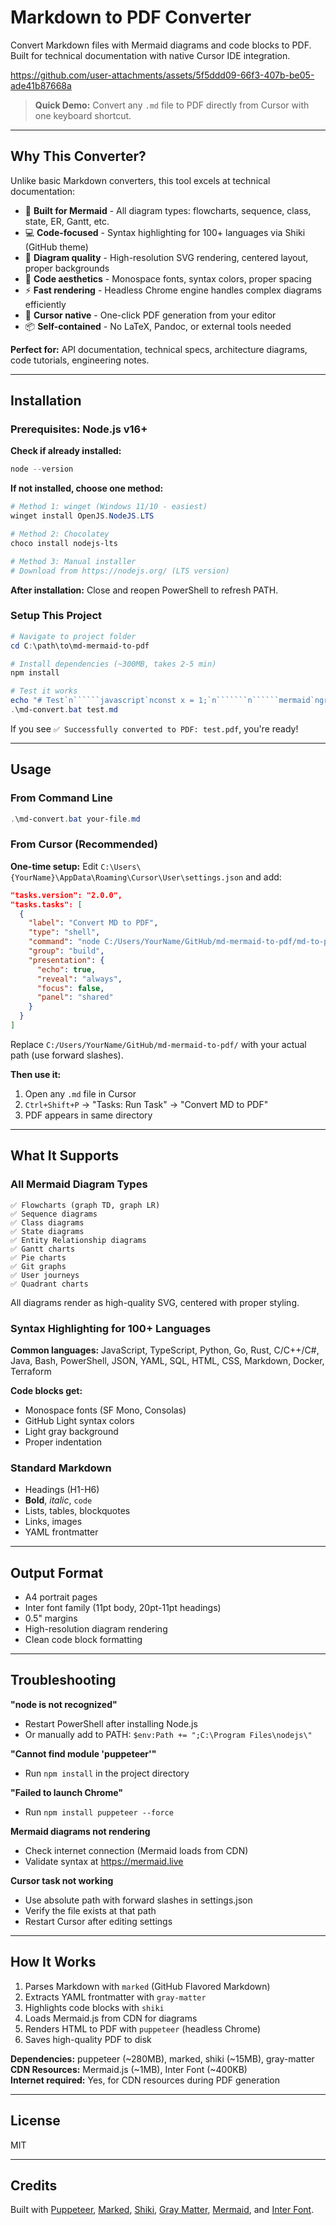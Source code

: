 # Markdown to PDF Converter

Convert Markdown files with Mermaid diagrams and code blocks to PDF. Built for technical documentation with native Cursor IDE integration.

https://github.com/user-attachments/assets/5f5ddd09-66f3-407b-be05-ade41b87668a

> **Quick Demo:** Convert any `.md` file to PDF directly from Cursor with one keyboard shortcut.

---

## Why This Converter?

Unlike basic Markdown converters, this tool excels at technical documentation:

- 🎯 **Built for Mermaid** - All diagram types: flowcharts, sequence, class, state, ER, Gantt, etc.
- 💻 **Code-focused** - Syntax highlighting for 100+ languages via Shiki (GitHub theme)
- 📐 **Diagram quality** - High-resolution SVG rendering, centered layout, proper backgrounds
- 🎨 **Code aesthetics** - Monospace fonts, syntax colors, proper spacing
- ⚡ **Fast rendering** - Headless Chrome engine handles complex diagrams efficiently
- 🔧 **Cursor native** - One-click PDF generation from your editor
- 📦 **Self-contained** - No LaTeX, Pandoc, or external tools needed

**Perfect for:** API documentation, technical specs, architecture diagrams, code tutorials, engineering notes.

---

## Installation

### Prerequisites: Node.js v16+

**Check if already installed:**
```powershell
node --version
```

**If not installed, choose one method:**

```powershell
# Method 1: winget (Windows 11/10 - easiest)
winget install OpenJS.NodeJS.LTS

# Method 2: Chocolatey
choco install nodejs-lts

# Method 3: Manual installer
# Download from https://nodejs.org/ (LTS version)
```

**After installation:** Close and reopen PowerShell to refresh PATH.

### Setup This Project

```powershell
# Navigate to project folder
cd C:\path\to\md-mermaid-to-pdf

# Install dependencies (~300MB, takes 2-5 min)
npm install

# Test it works
echo "# Test`n``````javascript`nconst x = 1;`n```````n``````mermaid`ngraph LR`n    A-->B`n``````" > test.md
.\md-convert.bat test.md
```

If you see `✅ Successfully converted to PDF: test.pdf`, you're ready!

---

## Usage

### From Command Line

```powershell
.\md-convert.bat your-file.md
```

### From Cursor (Recommended)

**One-time setup:** Edit `C:\Users\{YourName}\AppData\Roaming\Cursor\User\settings.json` and add:

```json
"tasks.version": "2.0.0",
"tasks.tasks": [
  {
    "label": "Convert MD to PDF",
    "type": "shell",
    "command": "node C:/Users/YourName/GitHub/md-mermaid-to-pdf/md-to-pdf-puppeteer.js \"${file}\"",
    "group": "build",
    "presentation": {
      "echo": true,
      "reveal": "always",
      "focus": false,
      "panel": "shared"
    }
  }
]
```

Replace `C:/Users/YourName/GitHub/md-mermaid-to-pdf/` with your actual path (use forward slashes).

**Then use it:**
1. Open any `.md` file in Cursor
2. `Ctrl+Shift+P` → "Tasks: Run Task" → "Convert MD to PDF"
3. PDF appears in same directory

---

## What It Supports

### All Mermaid Diagram Types

```
✅ Flowcharts (graph TD, graph LR)
✅ Sequence diagrams
✅ Class diagrams
✅ State diagrams
✅ Entity Relationship diagrams
✅ Gantt charts
✅ Pie charts
✅ Git graphs
✅ User journeys
✅ Quadrant charts
```

All diagrams render as high-quality SVG, centered with proper styling.

### Syntax Highlighting for 100+ Languages

**Common languages:**
JavaScript, TypeScript, Python, Go, Rust, C/C++/C#, Java, Bash, PowerShell, JSON, YAML, SQL, HTML, CSS, Markdown, Docker, Terraform

**Code blocks get:**
- Monospace fonts (SF Mono, Consolas)
- GitHub Light syntax colors
- Light gray background
- Proper indentation

### Standard Markdown

- Headings (H1-H6)
- **Bold**, *italic*, `code`
- Lists, tables, blockquotes
- Links, images
- YAML frontmatter

---

## Output Format

- A4 portrait pages
- Inter font family (11pt body, 20pt-11pt headings)
- 0.5" margins
- High-resolution diagram rendering
- Clean code block formatting

---

## Troubleshooting

**"node is not recognized"**
- Restart PowerShell after installing Node.js
- Or manually add to PATH: `$env:Path += ";C:\Program Files\nodejs\"`

**"Cannot find module 'puppeteer'"**
- Run `npm install` in the project directory

**"Failed to launch Chrome"**
- Run `npm install puppeteer --force`

**Mermaid diagrams not rendering**
- Check internet connection (Mermaid loads from CDN)
- Validate syntax at https://mermaid.live

**Cursor task not working**
- Use absolute path with forward slashes in settings.json
- Verify the file exists at that path
- Restart Cursor after editing settings

---

## How It Works

1. Parses Markdown with `marked` (GitHub Flavored Markdown)
2. Extracts YAML frontmatter with `gray-matter`
3. Highlights code blocks with `shiki`
4. Loads Mermaid.js from CDN for diagrams
5. Renders HTML to PDF with `puppeteer` (headless Chrome)
6. Saves high-quality PDF to disk

**Dependencies:** puppeteer (~280MB), marked, shiki (~15MB), gray-matter  
**CDN Resources:** Mermaid.js (~1MB), Inter Font (~400KB)  
**Internet required:** Yes, for CDN resources during PDF generation

---

## License

MIT

---

## Credits

Built with [Puppeteer](https://pptr.dev/), [Marked](https://marked.js.org/), [Shiki](https://shiki.matsu.io/), [Gray Matter](https://github.com/jonschlinkert/gray-matter), [Mermaid](https://mermaid.js.org/), and [Inter Font](https://rsms.me/inter/).
